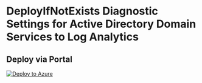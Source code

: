 # DeployIfNotExists Diagnostic Settings for Active Directory Domain Services to Log Analytics


## Deploy via Portal

[![Deploy to Azure](http://azuredeploy.net/deploybutton.png)](https://portal.azure.com/#blade/Microsoft_Azure_Policy/CreatePolicyDefinitionBlade/uri/https%3A%2F%2Fraw.githubusercontent.com%2Fsixtencyber%2FAzure-Policies%2Fmain%2FLog_Analytics%2F_Deploy_Based_On_Resource_Tag%2Faadds-to-loganalytics-bytag%2Fdeploy-diagnostic-settings-aadds-to-loganalytics-bytag.json)

